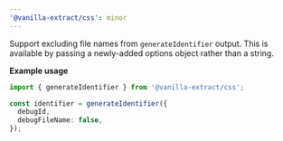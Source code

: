 ```yaml
---
'@vanilla-extract/css': minor
---
```


Support excluding file names from `generateIdentifier` output. This is available by passing a newly-added options object rather than a string.

**Example usage**

```ts
import { generateIdentifier } from '@vanilla-extract/css';

const identifier = generateIdentifier({
  debugId,
  debugFileName: false,
});
```
